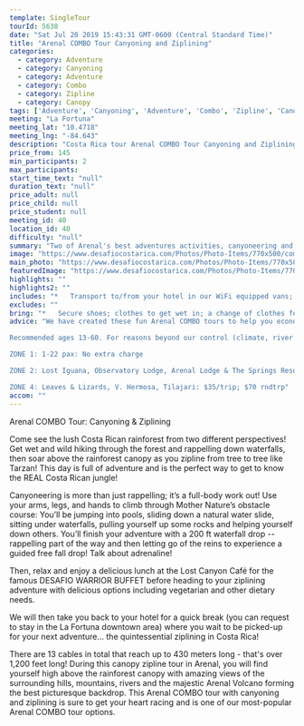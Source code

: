 ```yaml
---
template: SingleTour
tourId: 5638
date: "Sat Jul 20 2019 15:43:31 GMT-0600 (Central Standard Time)"
title: "Arenal COMBO Tour Canyoning and Ziplining"
categories: 
  - category: Adventure
  - category: Canyoning
  - category: Adventure
  - category: Combo
  - category: Zipline
  - category: Canopy
tags: ['Adventure', 'Canyoning', 'Adventure', 'Combo', 'Zipline', 'Canopy']
meeting: "La Fortuna"
meeting_lat: "10.4718"
meeting_lng: "-84.643"
description: "Costa Rica tour Arenal COMBO Tour Canyoning and Ziplining, id 5638"
price_from: 145
min_participants: 2
max_participants: 
start_time_text: "null"
duration_text: "null"
price_adult: null
price_child: null
price_student: null
meeting_id: 40
location_id: 40
difficulty: "null"
summary: "Two of Arenal's best adventures activities, canyoneering and ziplining in one day! Rappel down amazing waterfalls and hike through rivers in the pristine rainforest canyon. Then, feel the thrill of flying above the tree tops in the lush rainforest that provides some of the best views of Costa Rica you’ll see on your vacation! This Arenal COMBO Tour is the perfect day for nature and adventure enthusiasts! One of our ..."
image: "https://www.desafiocostarica.com/Photos/Photo-Items/770x500/combo-tour---arenal----canyoneering--canopy-ziplining-3.jpg"
main_photo: "https://www.desafiocostarica.com/Photos/Photo-Items/770x500/combo-tour---arenal----canyoneering--canopy-ziplining-3.jpg"
featuredImage: "https://www.desafiocostarica.com/Photos/Photo-Items/770x500/combo-tour---arenal----canyoneering--canopy-ziplining-3.jpg"
highlights: ""
highlights2: ""
includes: "*   Transport to/from your hotel in our WiFi equipped vans; fun and professional guides who love what they do; delicious; home-cooked meal; towel; photographer; lots of adventure"
excludes: ""
bring: "*   Secure shoes; clothes to get wet in; a change of clothes for after the tour; appetite for adventure"
advice: "We have created these fun Arenal COMBO tours to help you economize time and money on your vacation - we will coordinate your tour pick-ups and drop-offs and in some COMBOs, you may have a short break back at your hotel to take a breather before the next tour. Please keep your itinerary with you so you are aware of your Arenal COMBO logistics.Have a look at our Adventure Waiver if you have questions about our adventure tour policies..

Recommended ages 13-60. For reasons beyond our control (climate, river levels, etc.), we may change to a more-suitable tour with an equal or similar adventure-appeal or offer other tour options so you don't miss out on a fun day in Costa Rica. We reserve the right to cancel a trip due to unfavorable conditions & will only run a tour according to our policies. Full refund is given if (on rare occasion) no tour is run. This adventure involves some inherent risk and physical exertion, so you must be in good physical condition! While the recommended weight limit for our canyoneering (rappelling) tour and most zip line tours is 220 lbs (100 kilos) it’s more about waist size than weight as the ropes (canyoneering) and cables (zip lines) are rated for well over 220 lbs but the maximum waist size for the harnesses used for these tours is 42 inches. So if you are a little over 220 lbs but your waist is less than 42 inches you can still do these tours.NOTE: We have an extra transport charge for hotels outside of our normal pick-up

ZONE 1: 1-22 pax: No extra charge

ZONE 2: Lost Iguana, Observatory Lodge, Arenal Lodge & The Springs Resort: $20 per trip or $40 roundtrip. ZONE 3: Rancho Margot, Linda Vista, Arenal Vista: $25; $50 rndtrp

ZONE 4: Leaves & Lizards, V. Hermosa, Tilajari: $35/trip; $70 rndtrp"
accom: ""
---
```

Arenal COMBO Tour: Canyoning & Ziplining

Come see the lush Costa Rican rainforest from two different perspectives! Get wet and wild hiking through the forest and rappelling down waterfalls, then soar above the rainforest canopy as you zipline from tree to tree like Tarzan! This day is full of adventure and is the perfect way to get to know the REAL Costa Rican jungle!

Canyoneering is more than just rappelling; it’s a full-body work out! Use your arms, legs, and hands to climb through Mother Nature’s obstacle course: You’ll be jumping into pools, sliding down a natural water slide, sitting under waterfalls, pulling yourself up some rocks and helping yourself down others. You’ll finish your adventure with a 200 ft waterfall drop -- rappelling part of the way and then letting go of the reins to experience a guided free fall drop! Talk about adrenaline!

Then, relax and enjoy a delicious lunch at the Lost Canyon Café for the famous DESAFIO WARRIOR BUFFET before heading to your ziplining adventure with delicious options including vegetarian and other dietary needs.

We will then take you back to your hotel for a quick break (you can request to stay in the La Fortuna downtown area) where you wait to be picked-up for your next adventure... the quintessential ziplining in Costa Rica!

There are 13 cables in total that reach up to 430 meters long - that's over 1,200 feet long! During this canopy zipline tour in Arenal, you will find yourself high above the rainforest canopy with amazing views of the surrounding hills, mountains, rivers and the majestic Arenal Volcano forming the best picturesque backdrop. This Arenal COMBO tour with canyoning and ziplining is sure to get your heart racing and is one of our most-popular Arenal COMBO tour options.